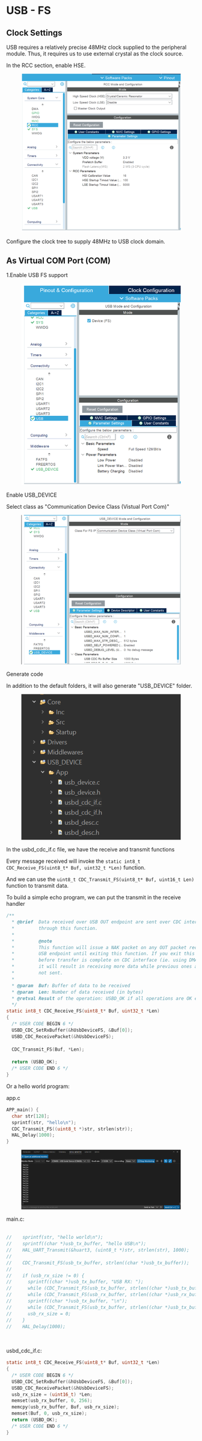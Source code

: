 # USB - FS

## Clock Settings

USB requires a relatively precise 48MHz clock supplied to the peripheral module. Thus, it requires us to use external crystal as the clock source.

In the RCC section, enable HSE.

<figure><img src="../../.gitbook/assets/image (5).png" alt=""><figcaption></figcaption></figure>

Configure the clock tree to supply 48MHz to USB clock domain.





## As Virtual COM Port (COM)

1.Enable USB FS support

<figure><img src="../../.gitbook/assets/image (2).png" alt=""><figcaption></figcaption></figure>

Enable USB\_DEVICE

Select class as "Communication Device Class (Vistual Port Com)"

<figure><img src="../../.gitbook/assets/image (4).png" alt=""><figcaption></figcaption></figure>

Generate code



In addition to the default folders, it will also generate "USB\_DEVICE" folder.

<figure><img src="../../.gitbook/assets/image.png" alt=""><figcaption></figcaption></figure>

In the usbd\_cdc\_if.c file, we have the receive and transmit functions

Every message received will invoke the `static int8_t CDC_Receive_FS(uint8_t* Buf, uint32_t *Len)` function.

And we can use the `uint8_t CDC_Transmit_FS(uint8_t* Buf, uint16_t Len)` function to transmit data.



To build a simple echo program, we can put the transmit in the receive handler

```c
/**
  * @brief  Data received over USB OUT endpoint are sent over CDC interface
  *         through this function.
  *
  *         @note
  *         This function will issue a NAK packet on any OUT packet received on
  *         USB endpoint until exiting this function. If you exit this function
  *         before transfer is complete on CDC interface (ie. using DMA controller)
  *         it will result in receiving more data while previous ones are still
  *         not sent.
  *
  * @param  Buf: Buffer of data to be received
  * @param  Len: Number of data received (in bytes)
  * @retval Result of the operation: USBD_OK if all operations are OK else USBD_FAIL
  */
static int8_t CDC_Receive_FS(uint8_t* Buf, uint32_t *Len)
{
  /* USER CODE BEGIN 6 */
  USBD_CDC_SetRxBuffer(&hUsbDeviceFS, &Buf[0]);
  USBD_CDC_ReceivePacket(&hUsbDeviceFS);

  CDC_Transmit_FS(Buf, *Len);

  return (USBD_OK);
  /* USER CODE END 6 */
}

```



Or a hello world program:

app.c

```c
APP_main() {
  char str[128];
  sprintf(str, "hello\n");
  CDC_Transmit_FS((uint8_t *)str, strlen(str));
  HAL_Delay(1000);
}
```

<figure><img src="../../.gitbook/assets/image (3).png" alt=""><figcaption></figcaption></figure>







main.c:

```c

//    sprintf(str, "hello world\n");
//    sprintf((char *)usb_tx_buffer, "hello USB\n");
//    HAL_UART_Transmit(&huart3, (uint8_t *)str, strlen(str), 1000);
//
//    CDC_Transmit_FS(usb_tx_buffer, strlen((char *)usb_tx_buffer));
//
//    if (usb_rx_size != 0) {
//      sprintf((char *)usb_tx_buffer, "USB RX: ");
//      while (CDC_Transmit_FS(usb_tx_buffer, strlen((char *)usb_tx_buffer)) != USBD_OK) {}
//      while (CDC_Transmit_FS(usb_rx_buffer, strlen((char *)usb_rx_buffer)) != USBD_OK) {}
//      sprintf((char *)usb_tx_buffer, "\n");
//      while (CDC_Transmit_FS(usb_tx_buffer, strlen((char *)usb_tx_buffer)) != USBD_OK) {}
//      usb_rx_size = 0;
//    }
//    HAL_Delay(1000);




```



usbd\_cdc\_if.c:

```c
static int8_t CDC_Receive_FS(uint8_t* Buf, uint32_t *Len)
{
  /* USER CODE BEGIN 6 */
  USBD_CDC_SetRxBuffer(&hUsbDeviceFS, &Buf[0]);
  USBD_CDC_ReceivePacket(&hUsbDeviceFS);
  usb_rx_size = (uint16_t) *Len;
  memset(usb_rx_buffer, 0, 256);
  memcpy(usb_rx_buffer, Buf, usb_rx_size);
  memset(Buf, 0, usb_rx_size);
  return (USBD_OK);
  /* USER CODE END 6 */
}

```





